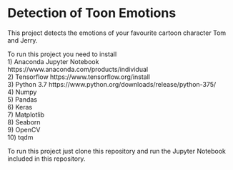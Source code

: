 <h1>Detection of Toon Emotions</h1>
<p>This project detects the emotions of your favourite cartoon character Tom and Jerry.</p>
To run this project you need to install <br>
1) Anaconda Jupyter Notebook https://www.anaconda.com/products/individual <br>
2) Tensorflow https://www.tensorflow.org/install<br>
3) Python 3.7 https://www.python.org/downloads/release/python-375/<br>
4) Numpy<br>
5) Pandas<br>
6) Keras<br>
7) Matplotlib<br>
8) Seaborn<br>
9) OpenCV<br>
10) tqdm<br>

To run this project just clone this repository and run the Jupyter Notebook included in this repository. 
